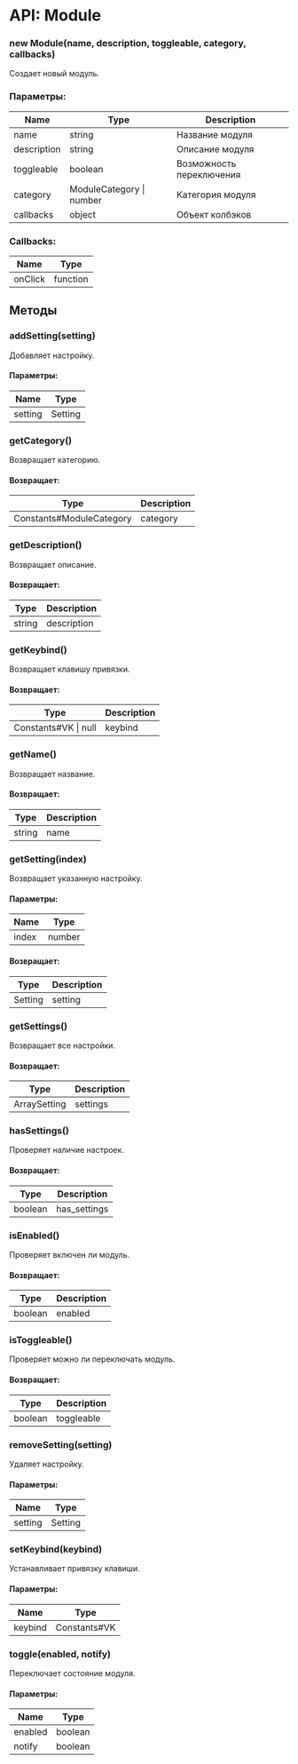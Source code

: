 
# API: Module
### new Module(name, description, toggleable, category, callbacks)
Создает новый модуль.

### Параметры:
| Name        | Type                     | Description           |
|-------------|--------------------------|-----------------------|
| name        | string                   | Название модуля       |
| description | string                   | Описание модуля       |
| toggleable  | boolean                  | Возможность переключения |
| category    | ModuleCategory \| number | Категория модуля      |
| callbacks   | object                   | Объект колбэков       |

### Callbacks:
| Name    | Type     |
|---------|----------|
| onClick | function |

## Методы

### addSetting(setting)
Добавляет настройку.

#### Параметры:
| Name    | Type    |
|---------|---------|
| setting | Setting |

### getCategory()
Возвращает категорию.

#### Возвращает:
| Type                     | Description     |
|--------------------------|-----------------|
| Constants#ModuleCategory | category        |

### getDescription()
Возвращает описание.

#### Возвращает:
| Type   | Description   |
|--------|---------------|
| string | description   |

### getKeybind()
Возвращает клавишу привязки.

#### Возвращает:
| Type                    | Description |
|-------------------------|-------------|
| Constants#VK \| null    | keybind     |

### getName()
Возвращает название.

#### Возвращает:
| Type   | Description |
|--------|-------------|
| string | name        |

### getSetting(index)
Возвращает указанную настройку.

#### Параметры:
| Name  | Type   |
|-------|--------|
| index | number |

#### Возвращает:
| Type    | Description |
|---------|-------------|
| Setting | setting     |

### getSettings()
Возвращает все настройки.

#### Возвращает:
| Type         | Description |
|--------------|-------------|
| ArraySetting | settings    |

### hasSettings()
Проверяет наличие настроек.

#### Возвращает:
| Type    | Description     |
|---------|-----------------|
| boolean | has_settings    |

### isEnabled()
Проверяет включен ли модуль.

#### Возвращает:
| Type    | Description |
|---------|-------------|
| boolean | enabled     |

### isToggleable()
Проверяет можно ли переключать модуль.

#### Возвращает:
| Type    | Description   |
|---------|---------------|
| boolean | toggleable    |

### removeSetting(setting)
Удаляет настройку.

#### Параметры:
| Name    | Type    |
|---------|---------|
| setting | Setting |

### setKeybind(keybind)
Устанавливает привязку клавиши.

#### Параметры:
| Name    | Type      |
|---------|-----------|
| keybind | Constants#VK |

### toggle(enabled, notify)
Переключает состояние модуля.

#### Параметры:
| Name    | Type    |
|---------|---------|
| enabled | boolean |
| notify  | boolean |
